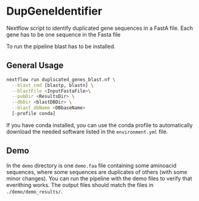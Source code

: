 # DupGeneIdentifier

Nextflow script to identify duplicated gene sequences in a FastA file. Each gene has to be one sequence in the Fasta file

To run the pipeline blast has to be installed.

## General Usage

```bash
nextflow run duplicated_genes_blast.nf \
  --blast_cmd [blastp, blastn] \
  --blastFile <InputFastaFile>\
  --pubDir <ResultsDir> \
  --dbDir <blastDBDir> \
  --blast_dbName <DBbaseName>
  [-profile conda]
```

If you have conda installed, you can use the conda profile to automatically download the needed software listed in the `environment.yml` file.

## Demo

In the `demo` directory is one `demo.faa` file containing some aminoacid sequences, where some sequences are duplicates of others (with some minor changes). You can run the pipeline with the demo files to verify that everithing works. The output files should match the files in `./demo/demo_results/`. 
